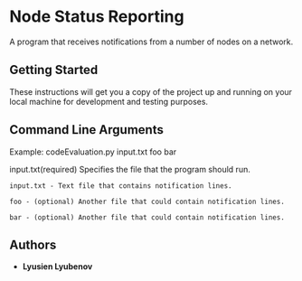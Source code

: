 # Node Status Reporting

A program that receives notifications from a number of nodes on a network.

## Getting Started

These instructions will get you a copy of the project up and running on your local machine for development and testing purposes.

## Command Line Arguments

Example:  codeEvaluation.py input.txt foo bar

input.txt(required) Specifies the file that the program should run. 

    input.txt - Text file that contains notification lines.
    
    foo - (optional) Another file that could contain notification lines.
    
    bar - (optional) Another file that could contain notification lines.

## Authors

* **Lyusien Lyubenov**
